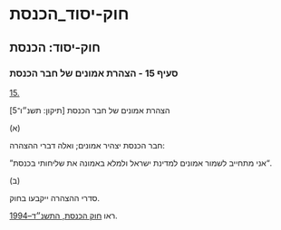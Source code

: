 # חוק-יסוד_הכנסת

## חוק-יסוד: הכנסת

### סעיף 15 - הצהרת אמונים של חבר הכנסת

[15.](https://he.wikisource.org/wiki/חוק-יסוד:_הכנסת#s_yp_15)

הצהרת אמונים של חבר הכנסת [תיקון: תשנ״ו־5]

(א)

חבר הכנסת יצהיר אמונים; ואלה דברי ההצהרה:

”אני מתחייב לשמור אמונים למדינת ישראל ולמלא באמונה את שליחותי בכנסת“.

(ב)

סדרי ההצהרה ייקבעו בחוק.

ראו [חוק הכנסת, התשנ״ד–1994](https://he.wikisource.org/wiki/חוק_הכנסת "חוק הכנסת").
